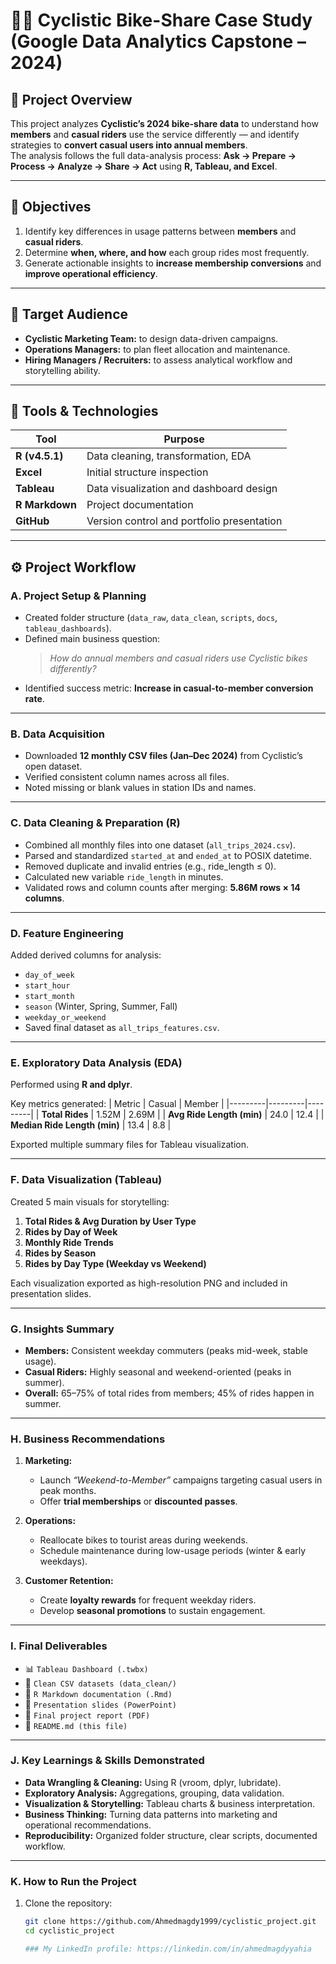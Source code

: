 # 🚴‍♂️ Cyclistic Bike-Share Case Study (Google Data Analytics Capstone – 2024)

## 📘 Project Overview  
This project analyzes **Cyclistic’s 2024 bike-share data** to understand how **members** and **casual riders** use the service differently — and identify strategies to **convert casual users into annual members**.  
The analysis follows the full data-analysis process: **Ask → Prepare → Process → Analyze → Share → Act** using **R, Tableau, and Excel**.  

---

## 🎯 Objectives  
1. Identify key differences in usage patterns between **members** and **casual riders**.  
2. Determine **when, where, and how** each group rides most frequently.  
3. Generate actionable insights to **increase membership conversions** and **improve operational efficiency**.  

---

## 👥 Target Audience  
- **Cyclistic Marketing Team:** to design data-driven campaigns.  
- **Operations Managers:** to plan fleet allocation and maintenance.  
- **Hiring Managers / Recruiters:** to assess analytical workflow and storytelling ability.  

---

## 🧩 Tools & Technologies  
| Tool | Purpose |
|------|----------|
| **R (v4.5.1)** | Data cleaning, transformation, EDA |
| **Excel** | Initial structure inspection |
| **Tableau** | Data visualization and dashboard design |
| **R Markdown** | Project documentation |
| **GitHub** | Version control and portfolio presentation |


---

## ⚙️ Project Workflow  

### **A. Project Setup & Planning**
- Created folder structure (`data_raw`, `data_clean`, `scripts`, `docs`, `tableau_dashboards`).
- Defined main business question:  
  > *How do annual members and casual riders use Cyclistic bikes differently?*
- Identified success metric: **Increase in casual-to-member conversion rate**.

---

### **B. Data Acquisition**
- Downloaded **12 monthly CSV files (Jan–Dec 2024)** from Cyclistic’s open dataset.
- Verified consistent column names across all files.
- Noted missing or blank values in station IDs and names.

---

### **C. Data Cleaning & Preparation (R)**
- Combined all monthly files into one dataset (`all_trips_2024.csv`).
- Parsed and standardized `started_at` and `ended_at` to POSIX datetime.
- Removed duplicate and invalid entries (e.g., ride_length ≤ 0).
- Calculated new variable `ride_length` in minutes.
- Validated rows and column counts after merging: **5.86M rows × 14 columns**.

---

### **D. Feature Engineering**
Added derived columns for analysis:
- `day_of_week`
- `start_hour`
- `start_month`
- `season` (Winter, Spring, Summer, Fall)
- `weekday_or_weekend`
- Saved final dataset as `all_trips_features.csv`.

---

### **E. Exploratory Data Analysis (EDA)**
Performed using **R and dplyr**.  

Key metrics generated:
| Metric | Casual | Member |
|---------|---------|---------|
| **Total Rides** | 1.52M | 2.69M |
| **Avg Ride Length (min)** | 24.0 | 12.4 |
| **Median Ride Length (min)** | 13.4 | 8.8 |

Exported multiple summary files for Tableau visualization.

---

### **F. Data Visualization (Tableau)**
Created 5 main visuals for storytelling:  
1. **Total Rides & Avg Duration by User Type**  
2. **Rides by Day of Week**  
3. **Monthly Ride Trends**  
4. **Rides by Season**  
5. **Rides by Day Type (Weekday vs Weekend)**  

Each visualization exported as high-resolution PNG and included in presentation slides.

---

### **G. Insights Summary**
- **Members:** Consistent weekday commuters (peaks mid-week, stable usage).  
- **Casual Riders:** Highly seasonal and weekend-oriented (peaks in summer).  
- **Overall:** 65–75% of total rides from members; 45% of rides happen in summer.

---

### **H. Business Recommendations**
1. **Marketing:**  
   - Launch *“Weekend-to-Member”* campaigns targeting casual users in peak months.  
   - Offer **trial memberships** or **discounted passes**.  

2. **Operations:**  
   - Reallocate bikes to tourist areas during weekends.  
   - Schedule maintenance during low-usage periods (winter & early weekdays).  

3. **Customer Retention:**  
   - Create **loyalty rewards** for frequent weekday riders.  
   - Develop **seasonal promotions** to sustain engagement.  

---

### **I. Final Deliverables**
- 📊 `Tableau Dashboard (.twbx)`  
- 📁 `Clean CSV datasets (data_clean/)`  
- 🧾 `R Markdown documentation (.Rmd)`  
- 🧠 `Presentation slides (PowerPoint)`  
- 📄 `Final project report (PDF)`  
- 📘 `README.md (this file)`

---

### **J. Key Learnings & Skills Demonstrated**
- **Data Wrangling & Cleaning:** Using R (vroom, dplyr, lubridate).  
- **Exploratory Analysis:** Aggregations, grouping, data validation.  
- **Visualization & Storytelling:** Tableau charts & business interpretation.  
- **Business Thinking:** Turning data patterns into marketing and operational recommendations.  
- **Reproducibility:** Organized folder structure, clear scripts, documented workflow.  

---

### **K. How to Run the Project**
1. Clone the repository:  
   ```bash
   git clone https://github.com/Ahmedmagdy1999/cyclistic_project.git
   cd cyclistic_project

   ### My LinkedIn profile: https://linkedin.com/in/ahmedmagdyyahia

